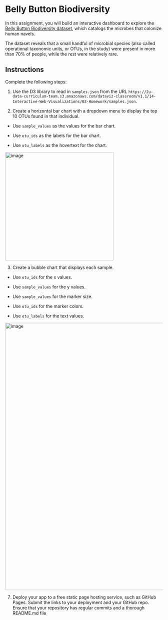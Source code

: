 # Belly Button Biodiversity

In this assignment, you will build an interactive dashboard to explore the [Belly Button Biodiversity dataset](http://robdunnlab.com/projects/belly-button-biodiversity/), which catalogs the microbes that colonize human navels.

The dataset reveals that a small handful of microbial species (also called operational taxonomic units, or OTUs, in the study) were present in more than 70% of people, while the rest were relatively rare.

## Instructions

Complete the following steps:

1. Use the D3 library to read in `samples.json` from the URL `https://2u-data-curriculum-team.s3.amazonaws.com/dataviz-classroom/v1.1/14-Interactive-Web-Visualizations/02-Homework/samples.json`.

2. Create a horizontal bar chart with a dropdown menu to display the top 10 OTUs found in that individual.

  * Use `sample_values` as the values for the bar chart.

  * Use `otu_ids` as the labels for the bar chart.

  * Use `otu_labels` as the hovertext for the chart.
  
<img width="346" alt="image" src="https://user-images.githubusercontent.com/85926823/193126820-22b7074c-d709-420f-a88e-f304df9f97c7.png">


3. Create a bubble chart that displays each sample.

  * Use `otu_ids` for the x values.

  * Use `sample_values` for the y values.

  * Use `sample_values` for the marker size.

  * Use `otu_ids` for the marker colors.

  * Use `otu_labels` for the text values.
 
 <img width="855" alt="image" src="https://user-images.githubusercontent.com/85926823/193126645-36cb94f1-c01f-4b4d-8137-b9267af11571.png">



7. Deploy your app to a free static page hosting service, such as GitHub Pages. Submit the links to your deployment and your GitHub repo. Ensure that your repository has regular commits and a thorough README.md file





